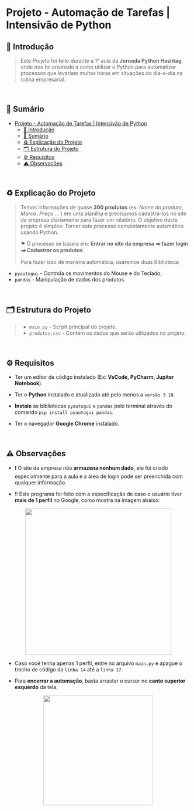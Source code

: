# Projeto - Automação de Tarefas | Intensivão de Python

<!--------------- 📌 Introdução -------------->
## 📌 Introdução
> Este Projeto foi feito durante a 1° aula da **Jornada Python Hashtag**, onde nos foi ensinado a como utilizar o Python para automatizar processos que levariam muitas horas em situações do dia-a-dia na rotina empresarial.     

&nbsp;

<!----------- Sumário ---------->
## 📒 Sumário
- [Projeto - Automação de Tarefas | Intensivão de Python](#projeto---automação-de-tarefas--intensivão-de-python)
  - [📌 Introdução](#-introdução)
  - [📒 Sumário](#-sumário)
  - [♻️ Explicação do Projeto](#️-explicação-do-projeto)
  - [🗂️ Estrutura do Projeto](#️-estrutura-do-projeto)
  - [⚙️ Requisitos](#️-requisitos)
  - [⚠️ Observações](#️-observações)

&nbsp;

<!--------------- ♻️ Explicação do Projeto -------------->
## <a id="explicação-do-projeto">♻️ Explicação do Projeto</a>
> Temos informações de quase **300 produtos** (ex: *Nome do produto*, *Marca*, *Preço* ... ) em uma planilha e precisamos cadastrá-los no site da empresa diáriamente para fazer um relatório. O objetivo deste projeto é simples: Tornar este processo completamente automático usando Python.
> 
> ⚑ O processo se baseia em: **Entrar no site da empresa  *⮕*  fazer login  *⮕*  Cadastrar os produtos**.
> 
> Para fazer isso de maneira automática, usaremos duas Biblioteca: 
  * `pyautogui` - Controla os movimentos do Mouse e do Teclado;
  * `pandas` - Manipulação de dados dos produtos.

&nbsp;

<!--------------- 🗂️ Estrutura do Projeto -------------->
## <a id="estrutura-do-projeto">🗂️ Estrutura do Projeto</a>
> - `main.py` - Scrpit principal do projeto.
> - `produtos.csv` - Contém os dados que serão utilizados no projeto.

&nbsp;

<!--------------- ⚙️ Requisitos -------------->
## <a id="requisitos">⚙️ Requisitos</a>
* Ter um editor de código instalado (Ex: **VsCode, PyCharm, Jupiter Notebook**).
  
* Ter o **Python** instalado e atualizado até pelo menos a `versão 3.10`.
* **Instale** as bibliotecas  `pyautogui` e `pandas` pelo terminal através do comando `pip install pyautogui pandas`.
* Ter o navegador **Google Chrome** instalado.

&nbsp;

<!--------------- ⚠️ Observações -------------->
## <a id="observações">⚠️ Observações</a>
- ❗ O site da empresa não **armazena nenhum dado**, ele foi criado especialmente para a aula e a área de login pode ser preenchida com qualquer informação.

- ‼️ Este programa foi feito com a especificação de caso o usuário tiver **mais de 1 perfil** no Google, como mostra na imagem abaixo:

<p align="center">
  <img src="https://github.com/user-attachments/assets/79759fb5-7802-4004-b5fc-4800868b6fda" width="400"/>
</p>

- Caso você tenha apenas 1 perfil, entre no arquivo `main.py` e apague o trecho de código da `linha 14` até a `linha 17`.

- Para **encerrar a automação**, basta arrastar o cursor no **canto superior esquerdo** da tela.
                                                                          
<p align="center">
  <img src="https://github.com/user-attachments/assets/da4ae27b-292d-4434-b4ed-2ea6a0e4e0a9" width="300">
</p>





  

